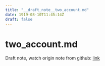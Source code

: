 ```yaml
---
title: "__draft_note__two_account.md"
date: 1919-08-10T11:45:14Z
draft: false
---
```


# two_account.md

Draft note, watch origin note from github: [link](https://github.com/tinghaolai/just-random-note/blob/master/git/two_account.md)